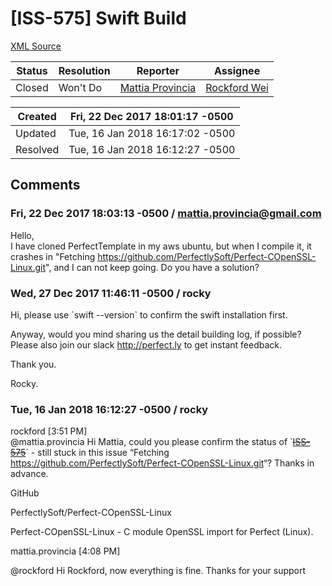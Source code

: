 # [ISS-575] Swift Build

[XML Source](./xml/ISS-575.xml)
<p></p>





Status|Resolution|Reporter|Assignee
------|----------|--------|--------
Closed|Won't Do|[Mattia Provincia](mattia.provincia@gmail.com)|[Rockford Wei]($rocky)





Created|Fri, 22 Dec 2017 18:01:17 -0500
-------|--------------
Updated|Tue, 16 Jan 2018 16:17:02 -0500
Resolved|Tue, 16 Jan 2018 16:12:27 -0500


## Comments




### Fri, 22 Dec 2017 18:03:13 -0500 / mattia.provincia@gmail.com 

<p><p>Hello, <br/>
I have cloned PerfectTemplate in my aws ubuntu, but when I compile it, it crashes in "Fetching <a href="https://github.com/PerfectlySoft/Perfect-COpenSSL-Linux.git" class="external-link" rel="nofollow">https://github.com/PerfectlySoft/Perfect-COpenSSL-Linux.git</a>", and I can not keep going. Do you have a solution?</p></p>


### Wed, 27 Dec 2017 11:46:11 -0500 / rocky 

<p><p>Hi, please use `swift --version` to confirm the swift installation first.</p>

<p>Anyway, would you mind sharing us the detail building log, if possible? Please also join our slack <a href="http://perfect.ly/" class="external-link" rel="nofollow">http://perfect.ly</a> to get instant feedback. </p>

<p>Thank you.</p>

<p>Rocky.</p></p>


### Tue, 16 Jan 2018 16:12:27 -0500 / rocky 

<p><p>rockford <span class="error">&#91;3:51 PM&#93;</span> <br/>
@mattia.provincia Hi Mattia, could you please confirm the status of `<a href="http://jira.perfect.org:8080/browse/ISS-575" title="Swift Build" class="issue-link" data-issue-key="ISS-575"><del>ISS-575</del></a>` - still stuck in this issue “Fetching <a href="https://github.com/PerfectlySoft/Perfect-COpenSSL-Linux.git" class="external-link" rel="nofollow">https://github.com/PerfectlySoft/Perfect-COpenSSL-Linux.git</a>“? Thanks in advance.</p>

<p>GitHub</p>

<p>PerfectlySoft/Perfect-COpenSSL-Linux</p>

<p>Perfect-COpenSSL-Linux - C module OpenSSL import for Perfect (Linux).</p>


<p>mattia.provincia <span class="error">&#91;4:08 PM&#93;</span> </p>

<p>@rockford Hi Rockford, now everything is fine. Thanks for your support</p></p>


